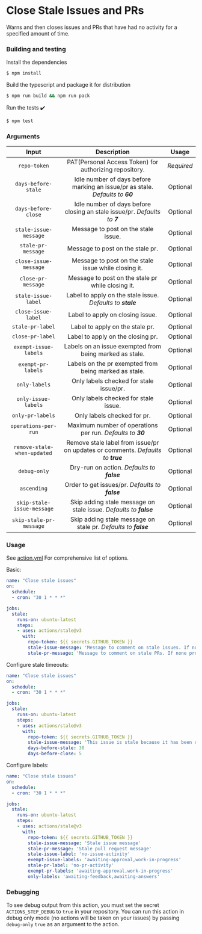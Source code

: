 # Close Stale Issues and PRs

Warns and then closes issues and PRs that have had no activity for a specified amount of time.

### Building and testing

Install the dependencies  
```bash
$ npm install
```

Build the typescript and package it for distribution
```bash
$ npm run build && npm run pack
```

Run the tests :heavy_check_mark:  
```bash
$ npm test
```
### Arguments

| Input  | Description | Usage |
| :---:     |     :---:   |    :---:   |
| `repo-token`  | PAT(Personal Access Token) for authorizing repository. | *Required* |
| `days-before-stale`  | Idle number of days before marking an issue/pr as stale. *Defaults to **60*** | Optional
| `days-before-close`  | Idle number of days before closing an stale issue/pr. *Defaults to **7*** | Optional
| `stale-issue-message`  | Message to post on the stale issue. | Optional
| `stale-pr-message`  | Message to post on the stale pr. | Optional
| `close-issue-message` | Message to post on the stale issue while closing it. | Optional
| `close-pr-message`  | Message to post on the stale pr while closing it. | Optional
| `stale-issue-label`  | Label to apply on the stale issue. *Defaults to **stale*** | Optional
| `close-issue-label` | Label to apply on closing issue. | Optional
| `stale-pr-label` | Label to apply on the stale pr. | Optional
| `close-pr-label` | Label to apply on the closing pr. | Optional
| `exempt-issue-labels` | Labels on an issue exempted from being marked as stale. | Optional
| `exempt-pr-labels` | Labels on the pr exempted from being marked as stale. | Optional
| `only-labels` | Only labels checked for stale issue/pr. | Optional
| `only-issue-labels` | Only labels checked for stale issue. | Optional
| `only-pr-labels` | Only labels checked for pr. | Optional
| `operations-per-run` | Maximum number of operations per run. *Defaults to **30*** | Optional
| `remove-stale-when-updated` | Remove stale label from issue/pr on updates or comments. *Defaults to **true*** | Optional
| `debug-only` | Dry-run on action. *Defaults to **false*** | Optional
| `ascending` | Order to get issues/pr. *Defaults to **false*** | Optional
| `skip-stale-issue-message` | Skip adding stale message on stale issue. *Defaults to **false*** | Optional
| `skip-stale-pr-message` | Skip adding stale message on stale pr. *Defaults to **false*** | Optional


### Usage

See [action.yml](./action.yml) For comprehensive list of options.
 
Basic:
```yaml
name: "Close stale issues"
on:
  schedule:
  - cron: "30 1 * * *"

jobs:
  stale:
    runs-on: ubuntu-latest
    steps:
    - uses: actions/stale@v3
      with:
        repo-token: ${{ secrets.GITHUB_TOKEN }}
        stale-issue-message: 'Message to comment on stale issues. If none provided, will not mark issues stale'
        stale-pr-message: 'Message to comment on stale PRs. If none provided, will not mark PRs stale'
```
 
Configure stale timeouts:
```yaml
name: "Close stale issues"
on:
  schedule:
  - cron: "30 1 * * *"

jobs:
  stale:
    runs-on: ubuntu-latest
    steps:
    - uses: actions/stale@v3
      with:
        repo-token: ${{ secrets.GITHUB_TOKEN }}
        stale-issue-message: 'This issue is stale because it has been open 30 days with no activity. Remove stale label or comment or this will be closed in 5 days'
        days-before-stale: 30
        days-before-close: 5
```
 
Configure labels:
```yaml
name: "Close stale issues"
on:
  schedule:
  - cron: "30 1 * * *"

jobs:
  stale:
    runs-on: ubuntu-latest
    steps:
    - uses: actions/stale@v3
      with:
        repo-token: ${{ secrets.GITHUB_TOKEN }}
        stale-issue-message: 'Stale issue message'
        stale-pr-message: 'Stale pull request message'
        stale-issue-label: 'no-issue-activity'
        exempt-issue-labels: 'awaiting-approval,work-in-progress'
        stale-pr-label: 'no-pr-activity'
        exempt-pr-labels: 'awaiting-approval,work-in-progress'
        only-labels: 'awaiting-feedback,awaiting-answers'
```

### Debugging

To see debug output from this action, you must set the secret `ACTIONS_STEP_DEBUG` to `true` in your repository. You can run this action in debug only mode (no actions will be taken on your issues) by passing `debug-only` `true` as an argument to the action.
